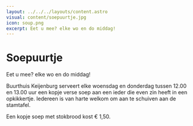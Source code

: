 ```yaml
---
layout: ../../../layouts/content.astro
visual: content/soepuurtje.jpg
icon: soup.png
excerpt: Eet u mee? elke wo en do middag!
---
```


# Soepuurtje

Eet u mee? elke wo en do middag!

Buurthuis Keijenburg serveert elke woensdag en donderdag tussen 12.00 en 13.00 uur een kopje verse soep aan een ieder die even zin heeft in een opkikkertje.
Iedereen is van harte welkom om aan te schuiven aan de stamtafel.

Een kopje soep met stokbrood kost € 1,50.

